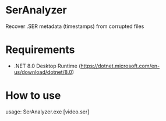 # SerAnalyzer

Recover .SER metadata (timestamps) from corrupted files

# Requirements

- .NET 8.0 Desktop Runtime (https://dotnet.microsoft.com/en-us/download/dotnet/8.0)

# How to use

usage: SerAnalyzer.exe [video.ser]